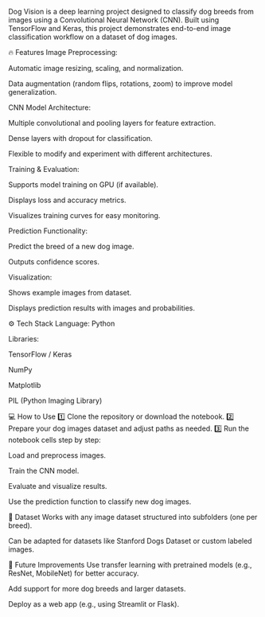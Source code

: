 Dog Vision is a deep learning project designed to classify dog breeds from images using a Convolutional Neural Network (CNN). Built using TensorFlow and Keras, this project demonstrates end-to-end image classification workflow on a dataset of dog images.

🔥 Features
Image Preprocessing:

Automatic image resizing, scaling, and normalization.

Data augmentation (random flips, rotations, zoom) to improve model generalization.

CNN Model Architecture:

Multiple convolutional and pooling layers for feature extraction.

Dense layers with dropout for classification.

Flexible to modify and experiment with different architectures.

Training & Evaluation:

Supports model training on GPU (if available).

Displays loss and accuracy metrics.

Visualizes training curves for easy monitoring.

Prediction Functionality:

Predict the breed of a new dog image.

Outputs confidence scores.

Visualization:

Shows example images from dataset.

Displays prediction results with images and probabilities.

⚙️ Tech Stack
Language: Python

Libraries:

TensorFlow / Keras

NumPy

Matplotlib

PIL (Python Imaging Library)

💻 How to Use
1️⃣ Clone the repository or download the notebook.
2️⃣ Prepare your dog images dataset and adjust paths as needed.
3️⃣ Run the notebook cells step by step:

Load and preprocess images.

Train the CNN model.

Evaluate and visualize results.

Use the prediction function to classify new dog images.

🎯 Dataset
Works with any image dataset structured into subfolders (one per breed).

Can be adapted for datasets like Stanford Dogs Dataset or custom labeled images.

🚀 Future Improvements
Use transfer learning with pretrained models (e.g., ResNet, MobileNet) for better accuracy.

Add support for more dog breeds and larger datasets.

Deploy as a web app (e.g., using Streamlit or Flask).

